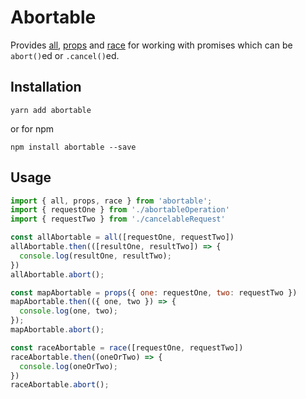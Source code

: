 # Abortable

Provides [all](https://developer.mozilla.org/en/docs/Web/JavaScript/Reference/Global_Objects/Promise/all), [props](http://bluebirdjs.com/docs/api/promise.props.html) and [race](https://developer.mozilla.org/en-US/docs/Web/JavaScript/Reference/Global_Objects/Promise/race) for working with promises which can be `abort()`ed or `.cancel()`ed.

## Installation

`yarn add abortable`

or for npm

`npm install abortable --save`

## Usage

```javascript
import { all, props, race } from 'abortable';
import { requestOne } from './abortableOperation'
import { requestTwo } from './cancelableRequest'

const allAbortable = all([requestOne, requestTwo])
allAbortable.then(([resultOne, resultTwo]) => {
  console.log(resultOne, resultTwo);
})
allAbortable.abort();

const mapAbortable = props({ one: requestOne, two: requestTwo })
mapAbortable.then(({ one, two }) => {
  console.log(one, two);
});
mapAbortable.abort();

const raceAbortable = race([requestOne, requestTwo])
raceAbortable.then((oneOrTwo) => {
  console.log(oneOrTwo);
})
raceAbortable.abort();
```